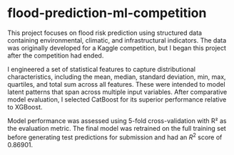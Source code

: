 # flood-prediction-ml-competition
This project focuses on flood risk prediction using structured data containing environmental, climatic, and infrastructural indicators. The data was originally developed for a Kaggle competition, but I began this project after the competition had ended.

I engineered a set of statistical features to capture distributional characteristics, including the mean, median, standard deviation, min, max, quartiles, and total sum across all features. These were intended to model latent patterns that span across multiple input variables. After comparative model evaluation, I selected CatBoost for its superior performance relative to XGBoost.

Model performance was assessed using 5-fold cross-validation with R² as the evaluation metric. The final model was retrained on the full training set before generating test predictions for submission and had an $R^2$ score of 0.86901.
